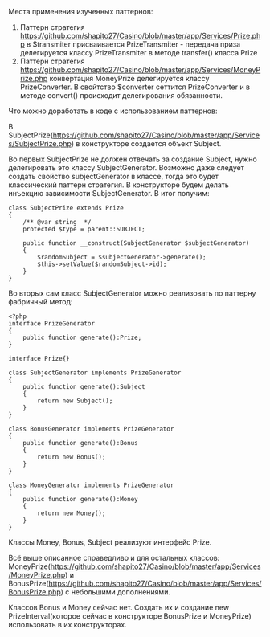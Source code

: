 Места применения изученных паттернов:
1. Паттерн стратегия  https://github.com/shapito27/Casino/blob/master/app/Services/Prize.php
в $transmiter присваивается PrizeTransmiter - передача приза делегируется классу PrizeTransmiter в методе transfer() класса Prize
2. Паттерн стратегия  https://github.com/shapito27/Casino/blob/master/app/Services/MoneyPrize.php конвертация MoneyPrize делегируется классу PrizeConverter. В свойтство $converter сеттится PrizeConverter и в методе convert() происходит делегирования обязанности.

Что можно доработать в коде с использованием паттернов:

В SubjectPrize(https://github.com/shapito27/Casino/blob/master/app/Services/SubjectPrize.php) в конструкторе создается объект Subject. 

Во первых SubjectPrize не должен отвечать за создание Subject, нужно делегировать это классу SubjectGenerator.
Возможно даже следует создать свойство subjectGenerator в классе, тогда это будет классический паттерн стратегия.
В конструкторе будем делать инъекцию зависимости SubjectGenerator. В итог получим:

```
class SubjectPrize extends Prize
{
    /** @var string  */
    protected $type = parent::SUBJECT;

    public function __construct(SubjectGenerator $subjectGenerator)
    {
        $randomSubject = $subjectGenerator->generate();
        $this->setValue($randomSubject->id);
    }
}
```

Во вторых сам класс SubjectGenerator можно реализовать по паттерну фабричный метод:
```
<?php
interface PrizeGenerator
{
    public function generate():Prize;
}

interface Prize{}

class SubjectGenerator implements PrizeGenerator
{
    public function generate():Subject
    {
        return new Subject();
    }
}

class BonusGenerator implements PrizeGenerator
{
    public function generate():Bonus
    {
        return new Bonus();
    }
}

class MoneyGenerator implements PrizeGenerator
{
    public function generate():Money
    {
        return new Money();
    }
}
```
Классы Money, Bonus, Subject реализуют интерфейс Prize.

Всё выше описанное справедливо и для остальных классов: MoneyPrize(https://github.com/shapito27/Casino/blob/master/app/Services/MoneyPrize.php) и BonusPrize(https://github.com/shapito27/Casino/blob/master/app/Services/BonusPrize.php) с небольшими дополнениями.

Классов Bonus и Money сейчас нет. Создать их и создание new PrizeInterval(которое сейчас в конструкторе BonusPrize и MoneyPrize) использовать в их конструкторах.


